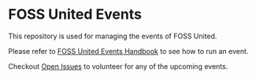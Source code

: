 # FOSS United Events

This repository is used for managing the events of FOSS United.

Please refer to [FOSS United Events Handbook](handbook/) to see how to run an event. 

Checkout [Open Issues](https://github.com/fossunited/events/issues) to volunteer for any of the upcoming events.
